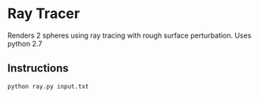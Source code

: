 # Ray Tracer
Renders 2 spheres using ray tracing with rough surface perturbation. Uses python 2.7

## Instructions
```python ray.py input.txt```